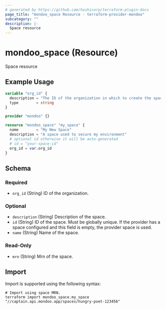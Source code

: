 ```yaml
---
# generated by https://github.com/hashicorp/terraform-plugin-docs
page_title: "mondoo_space Resource - terraform-provider-mondoo"
subcategory: ""
description: |-
  Space resource
---
```


# mondoo_space (Resource)

Space resource

## Example Usage

```terraform
variable "org_id" {
  description = "The ID of the organization in which to create the spaces"
  type        = string
}

provider "mondoo" {}

resource "mondoo_space" "my_space" {
  name        = "My New Space"
  description = "A space used to secure my environment"
  # optional id otherwise it will be auto-generated
  # id = "your-space-id"
  org_id = var.org_id
}
```

<!-- schema generated by tfplugindocs -->
## Schema

### Required

- `org_id` (String) ID of the organization.

### Optional

- `description` (String) Description of the space.
- `id` (String) ID of the space. Must be globally unique. If the provider has a space configured and this field is empty, the provider space is used.
- `name` (String) Name of the space.

### Read-Only

- `mrn` (String) Mrn of the space.

## Import

Import is supported using the following syntax:

```shell
# Import using space MRN.
terraform import mondoo_space.my_space "//captain.api.mondoo.app/spaces/hungry-poet-123456"
```
